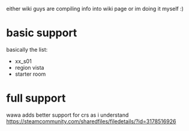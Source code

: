 either wiki guys are compiling info into wiki page or im doing it myself :)

# basic support
basically the list:
- xx_s01
- region vista
- starter room

# full support
wawa
adds better support for crs as i understand
https://steamcommunity.com/sharedfiles/filedetails/?id=3178516926